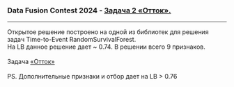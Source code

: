 <h3>Data Fusion Contest 2024 - <a href='https://ods.ai/competitions/data-fusion2024-churn' target='_blank'>Задача 2 «Отток».</a></h3>
<hr>
Открытое решение построено на одной из библиотек для решения задач Time-to-Event RandomSurvivalForest.<br>
На LB данное решение дает ~ 0.74. В решении всего 9 признаков.<br><br>
Задача <a href='https://ods.ai/competitions/data-fusion2024-churn' target='_blank'>«Отток»</a><br><br>
PS. Дополнительные признаки и отбор дает на LB > 0.76<br>

